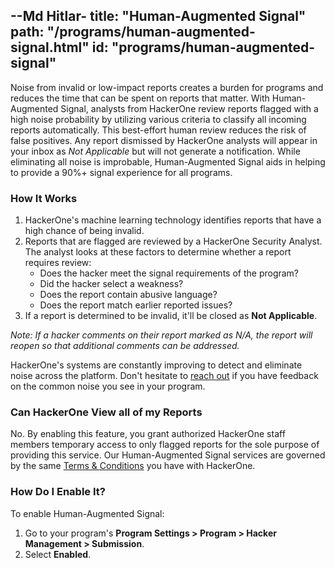 --Md Hitlar-
title: "Human-Augmented Signal"
path: "/programs/human-augmented-signal.html"
id: "programs/human-augmented-signal"
---
Noise from invalid or low-impact reports creates a burden for programs and reduces the time that can be spent on reports that matter. With Human-Augmented Signal, analysts from HackerOne review reports flagged with a high noise probability by utilizing various criteria to classify all incoming reports automatically. This best-effort human review reduces the risk of false positives.  Any report dismissed by HackerOne analysts will appear in your inbox as *Not Applicable* but will not generate a notification. While eliminating all noise is improbable, Human-Augmented Signal aids in helping to provide a 90%+ signal experience for all programs.

### How It Works
1. HackerOne's machine learning technology identifies reports that have a high chance of being invalid.
2. Reports that are flagged are reviewed by a HackerOne Security Analyst. The analyst looks at these factors to determine whether a report requires review:
    * Does the hacker meet the signal requirements of the program?
    * Did the hacker select a weakness?
    * Does the report contain abusive language?
    * Does the report match earlier reported issues?
3. If a report is determined to be invalid, it'll be closed as **Not Applicable**.

*Note: If a hacker comments on their report marked as N/A, the report will reopen so that additional comments can be addressed.*

HackerOne's systems are constantly improving to detect and eliminate noise across the platform. Don't hesitate to [reach out](mailto:support@hackerone.com) if you have feedback on the common noise you see in your program.

### Can HackerOne View all of my Reports
No. By enabling this feature, you grant authorized HackerOne staff members temporary access to only flagged reports for the sole purpose of providing this service. Our Human-Augmented Signal services are governed by the same [Terms & Conditions](https://www.hackerone.com/terms) you have with HackerOne.

### How Do I Enable It?
To enable Human-Augmented Signal:
1. Go to your program's **Program Settings > Program > Hacker Management > Submission**.
2. Select **Enabled**.
